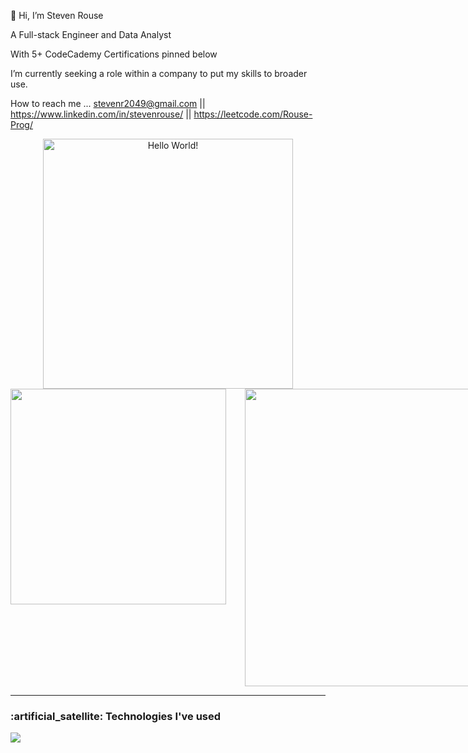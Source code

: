 👋 Hi, I’m Steven Rouse

A Full-stack Engineer and Data Analyst

 With 5+ CodeCademy Certifications pinned below
 
 I’m currently seeking a role within a company to put my skills to broader use.
 
 How to reach me ... stevenr2049@gmail.com || https://www.linkedin.com/in/stevenrouse/ || https://leetcode.com/Rouse-Prog/

<!---
ROUSE-prog/ROUSE-prog is a ✨ special ✨ repository because its `README.md` (this file) appears on your GitHub profile.
You can click the Preview link to take a look at your changes.
--->

<div style="text-align: center;"> 
  <img width="400" src="https://readme-typing-svg.herokuapp.com?font=JetBrains+Mono&weight=600&size=30&duration=2500&width=535&lines=Website+Development;Data;Backend"  alt="Hello World!"/>
</div>

<div style="display: flex;" align="left">
  <img width="345" style="margin-right: 30px;" src="https://github-readme-stats-git-masterrstaa-rickstaa.vercel.app/api/top-langs/?username=johndeweyzxc&langs_count=8&layout=compact&theme=vision-friendly-dark&border_radius=7.5" />
  <img width="476" src="[https://github-readme-streak-stats.herokuapp.com?user=ROUSE-prog&theme=gruvbox&hide_border=true&mode=weekly]" />
</div>

<hr />

<div>
  <h3 align="left">:artificial_satellite: Technologies I've used</h3>
  <div align="left">
    <img src="https://skillicons.dev/icons?i=js,html,css,react,express,git,java,mongodb,nodejs,py,tailwind,vercel,vite,firebase" />
  </div>
</div>
